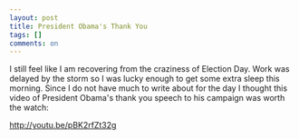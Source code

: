 ```yaml
---
layout: post
title: President Obama's Thank You
tags: []
comments: on
---
```

I still feel like I am recovering from the craziness of Election Day. Work was delayed by the storm so I was lucky enough to get some extra sleep this morning. Since I do not have much to write about for the day I thought this video of President Obama's thank you speech to his campaign was worth the watch:

http://youtu.be/pBK2rfZt32g

&nbsp;
